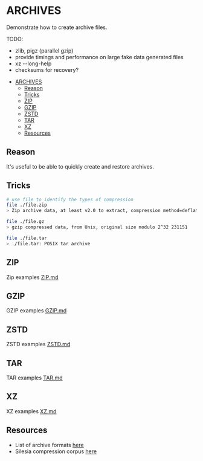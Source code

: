 # ARCHIVES

Demonstrate how to create archive files.  

TODO:

* zlib, pigz (parallel gzip)
* provide timings and performance on large fake data generated files
* xz --long-help
* checksums for recovery?

- [ARCHIVES](#archives)
  - [Reason](#reason)
  - [Tricks](#tricks)
  - [ZIP](#zip)
  - [GZIP](#gzip)
  - [ZSTD](#zstd)
  - [TAR](#tar)
  - [XZ](#xz)
  - [Resources](#resources)

## Reason

It's useful to be able to quickly create and restore archives.  

## Tricks

```sh
# use file to identify the types of compression
file ./file.zip
> Zip archive data, at least v2.0 to extract, compression method=deflate

file ./file.gz
> gzip compressed data, from Unix, original size modulo 2^32 231151

file ./file.tar
> ./file.tar: POSIX tar archive
```

## ZIP

Zip examples [ZIP.md](./ZIP.md)  

## GZIP

GZIP examples [GZIP.md](./GZIP.md)  

## ZSTD

ZSTD examples [ZSTD.md](./ZSTD.md)  

## TAR

TAR examples [TAR.md](./TAR.md)  

## XZ

XZ examples [XZ.md](./XZ.md)  

## Resources

* List of archive formats [here](https://en.wikipedia.org/wiki/List_of_archive_formats)  
* Silesia compression corpus [here](https://sun.aei.polsl.pl/~sdeor/index.php?page=silesia)
